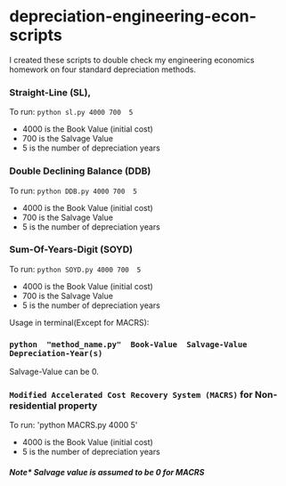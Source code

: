 # depreciation-engineering-econ-scripts
I created these scripts to double check my engineering economics homework on four standard depreciation methods.

### Straight-Line (SL),
To run: `python sl.py 4000 700  5`
  - 4000 is the Book Value (initial cost)
  - 700 is the Salvage Value
  - 5 is the number of depreciation years

### Double Declining Balance (DDB)
To run: `python DDB.py 4000 700  5`
  - 4000 is the Book Value (initial cost)
  - 700 is the Salvage Value
  - 5 is the number of depreciation years
### Sum-Of-Years-Digit (SOYD)
To run: `python SOYD.py 4000 700  5`
  - 4000 is the Book Value (initial cost)
  - 700 is the Salvage Value
  - 5 is the number of depreciation years


Usage in terminal(Except for MACRS):
### `python  "method_name.py"  Book-Value  Salvage-Value  Depreciation-Year(s)`
Salvage-Value can be 0.


### `Modified Accelerated Cost Recovery System (MACRS)` for Non-residential property
To run: 'python MACRS.py 4000  5'
  - 4000 is the Book Value (initial cost)
  - 5 is the number of depreciation years
  ##### Note* Salvage value is assumed to be 0 for MACRS

